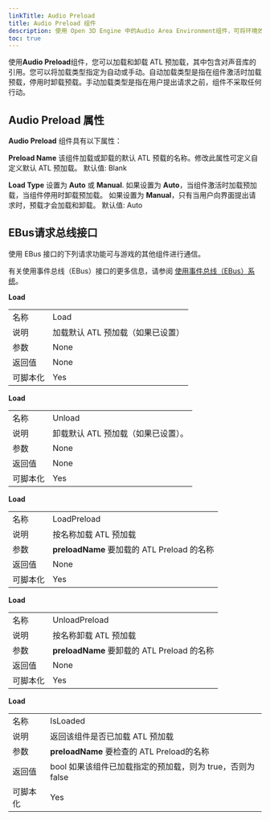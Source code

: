 ```yaml
---
linkTitle: Audio Preload
title: Audio Preload 组件
description: 使用 Open 3D Engine 中的Audio Area Environment组件，可将环境效果应用于实体触发的声音。
toc: true
---
```


使用**Audio Preload**组件，您可以加载和卸载 ATL 预加载，其中包含对声音库的引用。您可以将加载类型指定为自动或手动。自动加载类型是指在组件激活时加载预载，停用时卸载预载。手动加载类型是指在用户提出请求之前，组件不采取任何行动。

## Audio Preload 属性

**Audio Preload** 组件具有以下属性：

**Preload Name**
该组件加载或卸载的默认 ATL 预载的名称。修改此属性可定义自定义默认 ATL 预加载。
默认值: Blank

**Load Type**
设置为 **Auto** 或 **Manual**.
如果设置为 **Auto**，当组件激活时加载预加载，当组件停用时卸载预加载。
如果设置为 **Manual**，只有当用户向界面提出请求时，预载才会加载和卸载。
默认值: Auto

## EBus请求总线接口

使用 EBus 接口的下列请求功能可与游戏的其他组件进行通信。

有关使用事件总线（EBus）接口的更多信息，请参阅 [使用事件总线（EBus）系统](/docs/user-guide/programming/messaging/ebus)。


**Load**

|  |  |
| --- |--- |
| 名称 | Load |
| 说明 | 加载默认 ATL 预加载（如果已设置） |
| 参数 | None |
| 返回值 | None |
| 可脚本化 | Yes |


**Load**

|  |  |
| --- |--- |
| 名称 | Unload |
| 说明 | 卸载默认 ATL 预加载（如果已设置）。 |
| 参数 | None |
| 返回值 | None |
| 可脚本化 | Yes |


**Load**

|  |  |
| --- |--- |
| 名称 | LoadPreload |
| 说明 | 按名称加载 ATL 预加载 |
| 参数 |  **preloadName**  要加载的 ATL Preload 的名称  |
| 返回值 | None |
| 可脚本化 | Yes |


**Load**

|  |  |
| --- |--- |
| 名称 | UnloadPreload |
| 说明 | 按名称卸载 ATL 预加载 |
| 参数 |  **preloadName**  要卸载的 ATL Preload 的名称  |
| 返回值 | None |
| 可脚本化 | Yes |


**Load**

|  |  |
| --- |--- |
| 名称 | IsLoaded |
| 说明 | 返回该组件是否已加载 ATL 预加载 |
| 参数 |  **preloadName**  要检查的 ATL Preload的名称  |
| 返回值 | bool 如果该组件已加载指定的预加载，则为 true，否则为 false |
| 可脚本化 | Yes |
